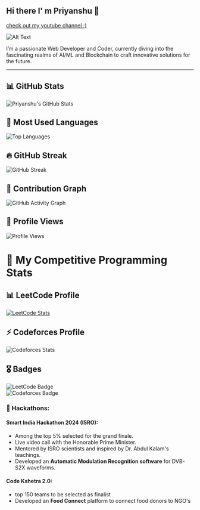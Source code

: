 ## Hi there I' m Priyanshu 👋
[check out my youtube channel :)](https://youtube.com/@priyanshuthakur8947?si=Ubv2fM9JcWYDr8Xw)

![Alt Text](https://i.pinimg.com/originals/90/70/32/9070324cdfc07c68d60eed0c39e77573.gif)

I’m a passionate Web Developer and Coder, currently diving into the fascinating realms of AI/ML and Blockchain to craft innovative solutions for the future.

---
## 📊 GitHub Stats
![Priyanshu's GitHub Stats](https://github-readme-stats.vercel.app/api?username=priyanshu1804&show_icons=true&theme=tokyonight&count_private=true)

## 🚀 Most Used Languages
![Top Languages](https://github-readme-stats.vercel.app/api/top-langs/?username=priyanshu1804&layout=compact&theme=tokyonight)

## 🔥 GitHub Streak
![GitHub Streak](https://github-readme-streak-stats.herokuapp.com/?user=priyanshu1804&theme=tokyonight)

## 🌱 Contribution Graph
![GitHub Activity Graph](https://github-readme-activity-graph.vercel.app/graph?username=priyanshu1804&theme=tokyonight)

## 👀 Profile Views
![Profile Views](https://komarev.com/ghpvc/?username=priyanshu1804&color=blue)

# 🚀 My Competitive Programming Stats  

## 📊 LeetCode Profile  
[![LeetCode Stats](https://leetcard.jacoblin.cool/priyanshu0918?theme=dark&font=Montserrat)](https://leetcode.com/priyanshu0918/)

## ⚡ Codeforces Profile  
![Codeforces Stats](https://raw.githubusercontent.com/ashutosh00710/github-readme-activity-graph/main/codeforces-stats.svg?username=priyanshu3003)

## 🎖️ Badges  
![LeetCode Badge](https://img.shields.io/badge/LeetCode-Solver-orange?logo=leetcode)  
![Codeforces Badge](https://img.shields.io/badge/Codeforces-Rated-blue?logo=codeforces)



### **🚀 Hackathons:**

#### **Smart India Hackathon 2024 (ISRO):**
- Among the top 5% selected for the grand finale.
- Live video call with the Honorable Prime Minister.
- Mentored by ISRO scientists and inspired by Dr. Abdul Kalam's teachings.
- Developed an **Automatic Modulation Recognition software** for DVB-S2X waveforms.

#### **Code Kshetra 2.0:**
- top 150 teams to be selected as finalist
- Developed an **Food Connect** platform to connect food donors to NGO's
